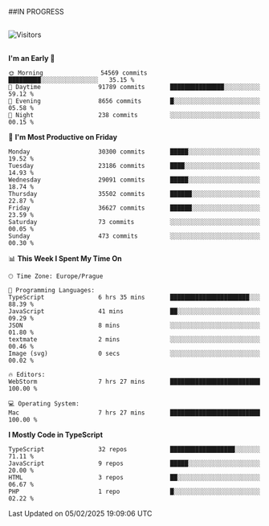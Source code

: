 ##IN PROGRESS
##
![Visitors](https://komarev.com/ghpvc/?username=petrbui&style=for-the-badge&label=Visitors+👀)



##
<!--
[![My GitHub stats](https://github-readme-stats.vercel.app/api?username=petrbui&theme=github_dark)](https://github.com/anuraghazra/github-readme-stats)

[![My wakatime stats](https://github-readme-stats.vercel.app/api/wakatime?username=petrbui&theme=github_dark)](https://github.com/anuraghazra/github-readme-stats)
-->
<!--START_SECTION:waka-->
**I'm an Early 🐤** 

```text
🌞 Morning                54569 commits       █████████░░░░░░░░░░░░░░░░   35.15 % 
🌆 Daytime                91789 commits       ███████████████░░░░░░░░░░   59.12 % 
🌃 Evening                8656 commits        █░░░░░░░░░░░░░░░░░░░░░░░░   05.58 % 
🌙 Night                  238 commits         ░░░░░░░░░░░░░░░░░░░░░░░░░   00.15 % 
```
📅 **I'm Most Productive on Friday** 

```text
Monday                   30300 commits       █████░░░░░░░░░░░░░░░░░░░░   19.52 % 
Tuesday                  23186 commits       ████░░░░░░░░░░░░░░░░░░░░░   14.93 % 
Wednesday                29091 commits       █████░░░░░░░░░░░░░░░░░░░░   18.74 % 
Thursday                 35502 commits       ██████░░░░░░░░░░░░░░░░░░░   22.87 % 
Friday                   36627 commits       ██████░░░░░░░░░░░░░░░░░░░   23.59 % 
Saturday                 73 commits          ░░░░░░░░░░░░░░░░░░░░░░░░░   00.05 % 
Sunday                   473 commits         ░░░░░░░░░░░░░░░░░░░░░░░░░   00.30 % 
```


📊 **This Week I Spent My Time On** 

```text
🕑︎ Time Zone: Europe/Prague

💬 Programming Languages: 
TypeScript               6 hrs 35 mins       ██████████████████████░░░   88.39 % 
JavaScript               41 mins             ██░░░░░░░░░░░░░░░░░░░░░░░   09.29 % 
JSON                     8 mins              ░░░░░░░░░░░░░░░░░░░░░░░░░   01.80 % 
textmate                 2 mins              ░░░░░░░░░░░░░░░░░░░░░░░░░   00.46 % 
Image (svg)              0 secs              ░░░░░░░░░░░░░░░░░░░░░░░░░   00.02 % 

🔥 Editors: 
WebStorm                 7 hrs 27 mins       █████████████████████████   100.00 % 

💻 Operating System: 
Mac                      7 hrs 27 mins       █████████████████████████   100.00 % 
```

**I Mostly Code in TypeScript** 

```text
TypeScript               32 repos            ██████████████████░░░░░░░   71.11 % 
JavaScript               9 repos             █████░░░░░░░░░░░░░░░░░░░░   20.00 % 
HTML                     3 repos             ██░░░░░░░░░░░░░░░░░░░░░░░   06.67 % 
PHP                      1 repo              █░░░░░░░░░░░░░░░░░░░░░░░░   02.22 % 
```




 Last Updated on 05/02/2025 19:09:06 UTC
<!--END_SECTION:waka-->
